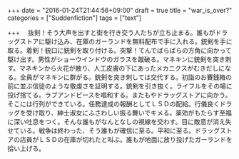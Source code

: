 +++
date = "2016-01-24T21:44:56+09:00"
draft = true
title = "war_is_over?"
categories = ["Suddenfiction"]
tags = ["text"]

+++
　抜剣！そう大声を出すと街を行き交う人たちが立ち止まる。誰もがドラッグストアに駆け込み、在庫のガーランドを無料配布で手に入れる。銃剣を手に取る。着剣！銃口に銃剣を取り付ける。突撃！てんでばらばらの方角に向かって駆け出す。男性がショーウインドウのガラスを蹴破る。マネキンに銃剣を突き刺す。マネキンから火花が散り、人工皮膚の下にあったメカニクスがむきだしになる。全員がマネキンに群がる。銃剣を突き刺しては交代する。初詣のお賽銭箱の前に並ぶ信徒のような敬虔さを証明する。銃剣を引き抜く。ライフルをその場に投げ捨てる。ラブアンドピースを唱和する。またもやドラッグストアに向かう。そこには行列ができている。任務達成の報酬としてＬＳＤの配給。行儀良くドラッグを受け取り、紳士淑女にふさわしい振る舞いでキメる。薬効がもたらす至福に深い吐息をつく。そんな誰もがなんとなしの視線を交わす。目に敵意が消え失せている。戦争は終わった、そう誰もが確信に至る。平和に至る。ドラッグストアの店員がＬＳＤの在庫が切れたと叫ぶ。誰もが地面に放り投げたガーランドを拾い上げる。
